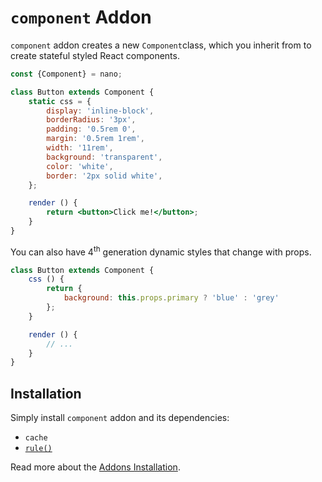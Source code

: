 # `component` Addon

`component` addon creates a new `Component`class, which you inherit from to create
stateful styled React components.

```jsx
const {Component} = nano;

class Button extends Component {
    static css = {
        display: 'inline-block',
        borderRadius: '3px',
        padding: '0.5rem 0',
        margin: '0.5rem 1rem',
        width: '11rem',
        background: 'transparent',
        color: 'white',
        border: '2px solid white',
    };

    render () {
        return <button>Click me!</button>;
    }
}
```

You can also have 4<sup>th</sup> generation dynamic styles that change with
props.

```js
class Button extends Component {
    css () {
        return {
            background: this.props.primary ? 'blue' : 'grey'
        };
    }

    render () {
        // ...
    }
}
```


## Installation

Simply install `component` addon and its dependencies:

- `cache`
- [`rule()`](./rule.md)

Read more about the [Addons Installation](./Addons.md#addon-installation).
